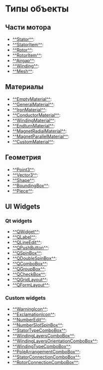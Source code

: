 # Типы объекты

## Части мотора
- [^^Stator^^](Stator/_index.md):
- [^^StatorItem^^](StatorItem/_index.md):
- [^^Rotor^^](Rotor/_index.md):
- [^^RotorItem^^](RotorItem/_index.md):
- [^^Airgap^^](Airgap/_index.md):
- [^^Winding^^](Winding/_index.md):
- [^^Mesh^^](Mesh/_index.md):

## Материалы
- [^^EmptyMaterial^^](materials/EmptyMaterial/_index.md):
- [^^GeneralMaterial^^](materials/GeneralMaterial/_index.md):
- [^^IronMaterial^^](materials/IronMaterial/_index.md):
- [^^ConductorMaterial^^](materials/ConductorMaterial/_index.md):
- [^^WindingMaterial^^](materials/WindingMaterial/_index.md):
- [^^EndturnMaterial^^](materials/EndturnMaterial/_index.md):
- [^^MagnetRadialMaterial^^](materials/MagnetRadialMaterial/_index.md):
- [^^MagnetParallelMaterial^^](materials/MagnetParallelMaterial/_index.md):
- [^^CustomMaterial^^](materials/CustomMaterial/_index.md):

## Геометрия
- [^^Point3^^](Point3/_index.md):
- [^^Vector3^^](Vector3/_index.md):
- [^^Shape^^](Shape/_index.md):
- [^^BoundingBox^^](BoundingBox/_index.md):
- [^^Piece^^](Piece/_index.md):

## UI Widgets
### Qt widgets
- [^^QWidget^^](widgets/QWidget.md):
- [^^QLabel^^](widgets/QLabel.md):
- [^^QLineEdit^^](widgets/QLineEdit.md):
- [^^QPushButton^^](widgets/QPushButton.md):
- [^^QSpinBox^^](widgets/QSpinBox.md):
- [^^QDoubleSpinBox^^](widgets/QDoubleSpinBox.md):
- [^^QComboBox^^](widgets/QComboBox.md):
- [^^QGroupBox^^](widgets/QGroupBox.md):
- [^^QCheckBox^^](widgets/QCheckBox.md):
- [^^QGridLayout^^](widgets/QGridLayout.md):
- [^^QFormLayout^^](widgets/QFormLayout.md):
### Custom widgets
- [^^WarningIcon^^](widgets/WarningIcon.md):
- [^^ExclamationIcon^^](widgets/ExclamationIcon.md):
- [^^NumberEdit^^](widgets/NumberEdit.md):
- [^^NumberSlotSpinBox^^](widgets/NumberSlotSpinBox.md):
- [^^StatorTypeComboBox^^](widgets/StatorTypeComboBox.md):
- [^^WindingLayersComboBox^^](widgets/WindingLayersComboBox.md):
- [^^WindingLayersOrientationComboBox^^](widgets/WindingLayersOrientationComboBox.md):
- [^^WindingTypeComboBox^^](widgets/WindingTypeComboBox.md):
- [^^PoleArrangementComboBox^^](widgets/PoleArrangementComboBox.md):
- [^^StatorConnectionComboBox^^](widgets/StatorConnectionComboBox.md):
- [^^RotorConnectionComboBox^^](widgets/RotorConnectionComboBox.md):
